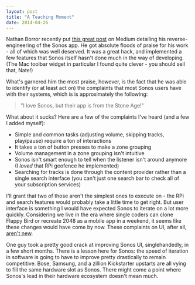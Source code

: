 ```yaml
---
layout: post
title: "A Teaching Moment"
date: 2014-04-26 
---
```


Nathan Borror recently put [this great post](https://medium.com/p/48edd2b40cc) on Medium detailing his reverse-engineering of the Sonos app. 
He got absolute floods of praise for his work - all of which was well 
deserved. It was a great hack, and implemented a few features that Sonos 
itself hasn't done much in the way of developing. (The Mac toolbar widget 
in particular I found quite clever - you should sell that, Nate!) 

What's garnered him the most praise, however, is the fact that he was able 
to identify (or at least act on) the complaints that most Sonos users have 
with their systems, which is is approximately the following:

> "I love Sonos, but their app is from the Stone Age!"

What about it sucks? Here are a few of the complaints I've heard (and a few 
I added myself):

* Simple and common tasks (adjusting volume, skipping tracks, play/pause) 
require a ton of interactions
* It takes a ton of button presses to make a zone grouping
* Volume management in a zone grouping isn't intuitive
* Sonos isn't smart enough to tell when the listener isn't around anymore (I *loved* that RPi geofence he implemented)
* Searching for tracks is done through the content provider rather than a 
single search interface (you can't just one search bar to check all of your subscription services)

I'll grant that two of those aren't the simplest ones to execute on - the 
RPi and search features would probably take a little time to get right. But 
user interface is something I would have expected Sonos to iterate on a lot 
more quickly. Considering we live in the era where single coders can clone 
Flappy Bird or recreate 2048 as a mobile app in a weekend, it seems like 
these changes would have come by now. These complaints on UI, after all, 
[aren't new](http://forums.sonos.com/showthread.php?t=30776). 

One guy took a pretty good crack at improving Sonos UI, singlehandedly, in a 
few short months. There is a lesson here for Sonos: the speed of iteration 
in software is going to have to improve pretty drastically to remain 
competitive. Bose, Samsung, and a zillion Kickstarter upstarts are all 
vying to fill the same hardware slot as Sonos. There might come a point 
where Sonos's lead in their hardware ecosystem doesn't mean much. 

